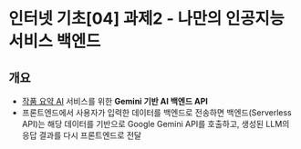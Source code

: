 # 인터넷 기초[04] 과제2 - 나만의 인공지능 서비스 백엔드

## 개요

- [작품 요약 AI](https://sh11nyoun9.github.io/summary-ai/) 서비스를 위한 **Gemini 기반 AI 백엔드 API**
- 프론트엔드에서 사용자가 입력한 데이터를 백엔드로 전송하면 백엔드(Serverless API)는 해당 데이터를 기반으로 Google Gemini API를 호출하고, 생성된 LLM의 응답 결과를 다시 프론트엔드로 전달

